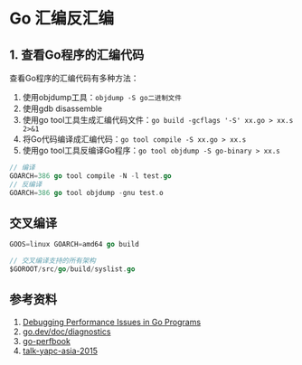 # Go 汇编反汇编


## 1. 查看Go程序的汇编代码
查看Go程序的汇编代码有多种方法：
1. 使用objdump工具：`objdump -S go二进制文件`
2. 使用gdb disassemble
3. 使用go tool工具生成汇编代码文件：`go build -gcflags '-S' xx.go > xx.s 2>&1`
4. 将Go代码编译成汇编代码：`go tool compile -S xx.go > xx.s`
5. 使用go tool工具反编译Go程序：`go tool objdump -S go-binary > xx.s`

```go
// 编译
GOARCH=386 go tool compile -N -l test.go
// 反编译
GOARCH=386 go tool objdump -gnu test.o
```

## 交叉编译
```go
GOOS=linux GOARCH=amd64 go build

// 交叉编译支持的所有架构
$GOROOT/src/go/build/syslist.go
```

## 参考资料
1. [Debugging Performance Issues in Go Programs](https://software.intel.com/en-us/blogs/2014/05/10/debugging-performance-issues-in-go-programs)
2. [go.dev/doc/diagnostics](https://go.dev/doc/diagnostics)
3. [go-perfbook](https://github.com/dgryski/go-perfbook/blob/master/performance-zh.md)
4. [talk-yapc-asia-2015](https://github.com/bradfitz/talk-yapc-asia-2015/blob/master/talk.md)

